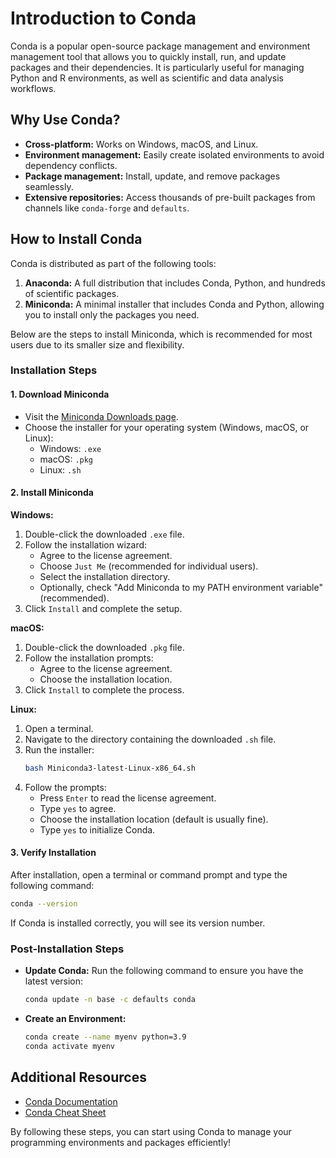 # Introduction to Conda

Conda is a popular open-source package management and environment management tool that allows you to quickly install, run, and update packages and their dependencies. It is particularly useful for managing Python and R environments, as well as scientific and data analysis workflows.

## Why Use Conda?

- **Cross-platform:** Works on Windows, macOS, and Linux.
- **Environment management:** Easily create isolated environments to avoid dependency conflicts.
- **Package management:** Install, update, and remove packages seamlessly.
- **Extensive repositories:** Access thousands of pre-built packages from channels like `conda-forge` and `defaults`.

## How to Install Conda

Conda is distributed as part of the following tools:

1. **Anaconda:** A full distribution that includes Conda, Python, and hundreds of scientific packages.
2. **Miniconda:** A minimal installer that includes Conda and Python, allowing you to install only the packages you need.

Below are the steps to install Miniconda, which is recommended for most users due to its smaller size and flexibility.

### Installation Steps

#### 1. Download Miniconda

- Visit the [Miniconda Downloads page](https://docs.conda.io/en/latest/miniconda.html).
- Choose the installer for your operating system (Windows, macOS, or Linux):
  - Windows: `.exe`
  - macOS: `.pkg`
  - Linux: `.sh`

#### 2. Install Miniconda

**Windows:**
1. Double-click the downloaded `.exe` file.
2. Follow the installation wizard:
   - Agree to the license agreement.
   - Choose `Just Me` (recommended for individual users).
   - Select the installation directory.
   - Optionally, check "Add Miniconda to my PATH environment variable" (recommended).
3. Click `Install` and complete the setup.

**macOS:**
1. Double-click the downloaded `.pkg` file.
2. Follow the installation prompts:
   - Agree to the license agreement.
   - Choose the installation location.
3. Click `Install` to complete the process.

**Linux:**
1. Open a terminal.
2. Navigate to the directory containing the downloaded `.sh` file.
3. Run the installer:
   ```bash
   bash Miniconda3-latest-Linux-x86_64.sh
   ```
4. Follow the prompts:
   - Press `Enter` to read the license agreement.
   - Type `yes` to agree.
   - Choose the installation location (default is usually fine).
   - Type `yes` to initialize Conda.

#### 3. Verify Installation

After installation, open a terminal or command prompt and type the following command:
```bash
conda --version
```
If Conda is installed correctly, you will see its version number.

### Post-Installation Steps

- **Update Conda:** Run the following command to ensure you have the latest version:
  ```bash
  conda update -n base -c defaults conda
  ```

- **Create an Environment:**
  ```bash
  conda create --name myenv python=3.9
  conda activate myenv
  ```

## Additional Resources

- [Conda Documentation](https://docs.conda.io/)
- [Conda Cheat Sheet](https://docs.conda.io/projects/conda/en/latest/user-guide/cheatsheet.html)

By following these steps, you can start using Conda to manage your programming environments and packages efficiently!
